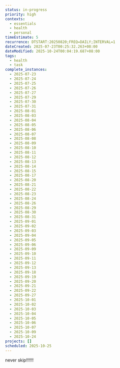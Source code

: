 ```yaml
---
status: in-progress
priority: high
contexts:
  - essentials
  - health
  - personal
timeEstimate: 5
recurrence: DTSTART:20250820;FREQ=DAILY;INTERVAL=1
dateCreated: 2025-07-23T00:25:32.263+08:00
dateModified: 2025-10-24T00:04:19.687+08:00
tags:
  - health
  - task
complete_instances:
  - 2025-07-23
  - 2025-07-24
  - 2025-07-25
  - 2025-07-26
  - 2025-07-27
  - 2025-07-29
  - 2025-07-30
  - 2025-07-31
  - 2025-08-01
  - 2025-08-03
  - 2025-08-04
  - 2025-08-05
  - 2025-08-06
  - 2025-08-07
  - 2025-08-08
  - 2025-08-09
  - 2025-08-10
  - 2025-08-11
  - 2025-08-12
  - 2025-08-13
  - 2025-08-14
  - 2025-08-15
  - 2025-08-17
  - 2025-08-20
  - 2025-08-21
  - 2025-08-22
  - 2025-08-23
  - 2025-08-24
  - 2025-08-26
  - 2025-08-29
  - 2025-08-30
  - 2025-08-31
  - 2025-09-01
  - 2025-09-02
  - 2025-09-03
  - 2025-09-04
  - 2025-09-05
  - 2025-09-06
  - 2025-09-09
  - 2025-09-10
  - 2025-09-11
  - 2025-09-12
  - 2025-09-13
  - 2025-09-18
  - 2025-09-19
  - 2025-09-20
  - 2025-09-21
  - 2025-09-22
  - 2025-09-27
  - 2025-10-01
  - 2025-10-02
  - 2025-10-03
  - 2025-10-04
  - 2025-10-05
  - 2025-10-06
  - 2025-10-07
  - 2025-10-09
  - 2025-10-24
projects: []
scheduled: 2025-10-25
---
```


never skip!!!!!!

